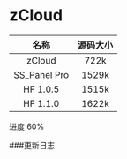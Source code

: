 # zCloud
名称|源码大小
:---------:|:---------:
zCloud|722k
SS_Panel Pro|1529k
HF 1.0.5|1515k
HF 1.1.0|1622k

进度 60%

###更新日志
